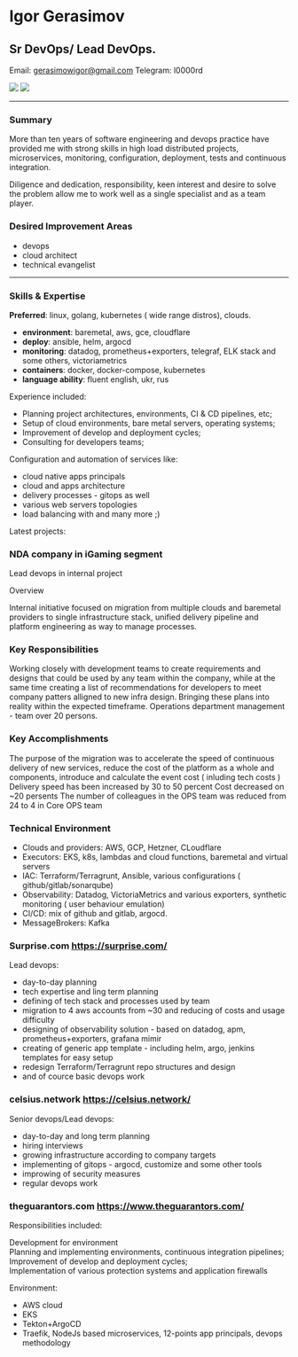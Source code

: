 # Igor Gerasimov

## Sr DevOps/ Lead DevOps.

Email:  gerasimowigor@gmail.com
Telegram:  l0000rd

[![](https://raw.github.com/github/media/master/octocats/blacktocat-32.png)](https://github.com/IgorGerasimov)
[![](https://cdn3.iconfinder.com/data/icons/socialnetworking/32/linkedin.png)](https://www.linkedin.com/in/igor-gerasimow-448b2337/?locale=en_US)

---
### Summary

More than ten years of software engineering and devops practice have provided me with strong skills in high load distributed projects, microservices, monitoring, configuration, deployment, tests and continuous integration.

Diligence and dedication, responsibility, keen interest and desire to solve the problem allow me to work well as a single specialist and as a team player.

### Desired Improvement Areas

- devops
- cloud architect
- technical evangelist

---
### Skills & Expertise

**Preferred**: linux, golang, kubernetes ( wide range distros), clouds.

- **environment**: baremetal, aws, gce, cloudflare
- **deploy**:    ansible, helm, argocd
- **monitoring**:    datadog, prometheus+exporters, telegraf, ELK stack and some others, victoriametrics
- **containers**:    docker, docker-compose, kubernetes
- **language ability**:   fluent english, ukr, rus



Experience included:

- Planning project architectures, environments, CI & CD pipelines, etc;  
- Setup of cloud environments, bare metal servers, operating systems;  
- Improvement of develop and deployment cycles;  
- Consulting for developers teams; 

Configuration and automation of services like:
- cloud native apps principals
- cloud and apps architecture
- delivery processes - gitops as well 
- various web servers topologies
- load balancing with
and many more ;)

Latest projects:

### NDA company in iGaming segment 

Lead devops in internal project 

Overview

Internal initiative focused on migration from multiple clouds and baremetal providers to single infrastructure stack, unified delivery pipeline and platform engineering as way to manage processes.

### Key Responsibilities

Working closely with development teams to create requirements and designs that could be used by any team within the company, while at the same time creating a list of recommendations for developers to meet company patters alligned to new infra design. Bringing these plans into reality within the expected timeframe. Operations department management - team over 20 persons.

### Key Accomplishments

The purpose of the migration was to accelerate the speed of continuous delivery of new services, reduce the cost of the platform as a whole and components, introduce and calculate the event cost ( inluding tech costs )
Delivery speed has been increased by 30 to 50 percent
Cost decreased on ~20 persents
The number of colleagues in the OPS team was reduced from 24 to 4 in Core OPS team 


### Technical Environment

- Clouds and providers: AWS, GCP, Hetzner, CLoudflare
- Executors: EKS, k8s, lambdas and cloud functions, baremetal and virtual servers
- IAC: Terraform/Terragrunt, Ansible, various configurations ( github/gitlab/sonarqube)
- Observability: Datadog, VictoriaMetrics and various exporters, synthetic monitoring ( user behaviour emulation)
- CI/CD: mix of github and gitlab, argocd.
- MessageBrokers: Kafka 

### Surprise.com https://surprise.com/

Lead devops: 

 - day-to-day planning 
 - tech expertise and ling term planning 
 - defining of tech stack and processes used by team 
 - migration to 4 aws accounts from ~30 and reducing of costs and usage difficulty 
 - designing of observability solution - based on datadog, apm, prometheus+exporters, grafana mimir
 - creating of generic app template - including helm, argo, jenkins templates for easy setup
 - redesign Terraform/Terragrunt repo structures and design
 - and of cource basic devops work 

### celsius.network https://celsius.network/

Senior devops/Lead devops:
 - day-to-day and long term planning
 - hiring interviews 
 - growing infrastructure according to company targets
 - implementing of gitops - argocd, customize and some other tools
 - improwing of security measures
 - regular devops work 

### theguarantors.com https://www.theguarantors.com/

Responsibilities included:

Development for environment  
Planning and implementing environments, continuous integration pipelines;  
Improvement of develop and deployment cycles;  
Implementation of various protection systems and application firewalls

Environment:
- AWS cloud
- EKS
- Tekton+ArgoCD
- Traefik, NodeJs based microservices, 12-points app principals, devops methodology
